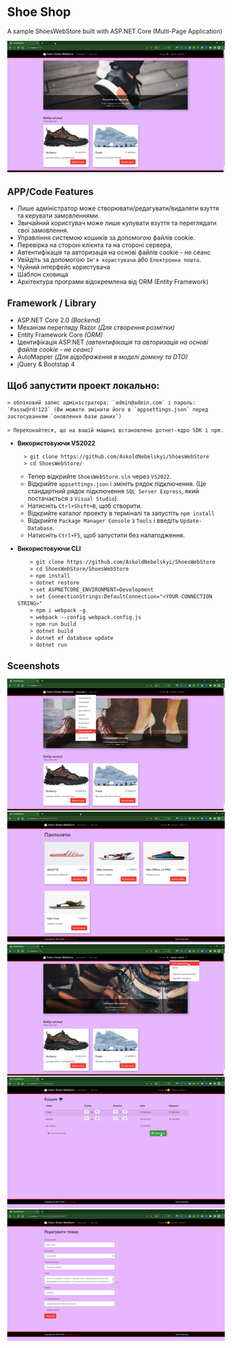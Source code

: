 # Shoe Shop

A sample ShoesWebStore built with ASP.NET Core (Multi-Page Application)

![screenshot1](./screenshots/scrnsht1.png)

## APP/Code Features
- Лише адміністратор може створювати/редагувати/видаляти взуття та керувати замовленнями.
- Звичайний користувач може лише купувати взуття та переглядати свої замовлення.
- Управління системою кошиків за допомогою файлів cookie.
- Перевірка на стороні клієнта та на стороні сервера,
- Автентифікація та авторизація на основі файлів cookie - не сеанс
- Увійдіть за допомогою `Ім'я користувача` або `Електронна пошта`.
- Чуйний інтерфейс користувача
- Шаблон сховища
- Архітектура програми відокремлена від ORM (Entity Framework)

## Framework / Library
- ASP.NET Core 2.0 *(Backend)*
- Механізм перегляду Razor *(Для створення розмітки)*
- Entity Framework Core *(ORM)*
- Ідентифікація ASP.NET *(автентифікація та авторизація на основі файлів cookie - не сеанс)*
- AutoMapper *(Для відображення в моделі домену та DTO)*
- jQuery & Bootstap 4

## Щоб запустити проект локально:
    > обліковий запис адміністратора: `admin@admin.com` і пароль: `Passw@rd!123` (Ви можете змінити його в `appsettings.json` перед застосуванням `оновлення бази даних`)

    > Переконайтеся, що на вашій машині встановлено дотнет-ядро SDK і npm.

- **Використовуючи VS2022**
     ```
       > git clone https://github.com/AskoldNebelskyi/ShoesWebStore
       > cd ShoesWebStore/
    ```
    - Тепер відкрийте `ShoesWebStore.sln` через `VS2022`.
     - Відкрийте `appsettings.json` і змініть рядок підключення. (Це стандартний рядок підключення `SQL Server Express`, який постачається з `Visual Studio`).
     - Натисніть `Ctrl+Shift+B`, щоб створити.
     - Відкрийте каталог проекту в терміналі та запустіть `npm install`
     - Відкрийте `Package Manager Console` з `Tools` і введіть `Update-Database`.
     - Натисніть `Ctrl+F5`, щоб запустити без налагодження.

- **Використовуючи CLI**
    ```
        > git clone https://github.com/AskoldNebelskyi/ShoesWebStore
        > cd ShoesWebStore/ShoesWebStore
        > npm install
        > dotnet restore
        > set ASPNETCORE_ENVIRONMENT=Development
        > set ConnectionStrings:DefaultConnection="<YOUR CONNECTION STRING>"
        > npm i webpack -g
        > webpack --config webpack.config.js
        > npm run build
        > dotnet build
        > dotnet ef database update
        > dotnet run
    ```

## Sceenshots
![screenshot2](./screenshots/scrnsht2.png)
![screenshot3](./screenshots/scrnsht3.png)
![screenshot4](./screenshots/scrnsht4.png)
![screenshot5](./screenshots/scrnsht5.png)
![screenshot6](./screenshots/scrnsht6.png)
